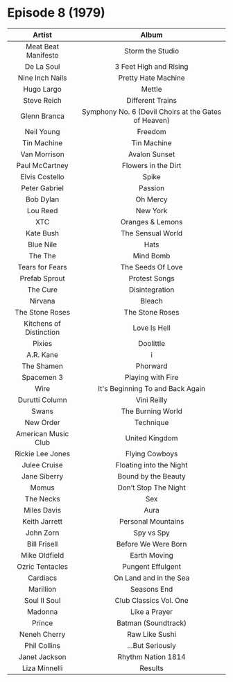# Episode 8 (1979)

| Artist | Album |
| :---: | :---: |
| Meat Beat Manifesto | Storm the Studio |
| De La Soul | 3 Feet High and Rising |
| Nine Inch Nails | Pretty Hate Machine |
| Hugo Largo | Mettle |
| Steve Reich | Different Trains |
| Glenn Branca | Symphony No. 6 (Devil Choirs at the Gates of Heaven) |
| Neil Young | Freedom |
| Tin Machine | Tin Machine |
| Van Morrison | Avalon Sunset |
| Paul McCartney | Flowers in the Dirt |
| Elvis Costello | Spike |
| Peter Gabriel | Passion |
| Bob Dylan | Oh Mercy |
| Lou Reed | New York |
| XTC | Oranges & Lemons |
| Kate Bush | The Sensual World |
| Blue Nile | Hats |
| The The | Mind Bomb |
| Tears for Fears | The Seeds Of Love |
| Prefab Sprout | Protest Songs |
| The Cure | Disintegration |
| Nirvana | Bleach |
| The Stone Roses | The Stone Roses |
| Kitchens of Distinction | Love Is Hell |
| Pixies | Doolittle |
| A.R. Kane | i |
| The Shamen | Phorward |
| Spacemen 3 | Playing with Fire |
| Wire | It's Beginning To and Back Again |
| Durutti Column | Vini Reilly |
| Swans | The Burning World |
| New Order | Technique |
| American Music Club | United Kingdom |
| Rickie Lee Jones | Flying Cowboys |
| Julee Cruise | Floating into the Night |
| Jane Siberry | Bound by the Beauty |
| Momus | Don’t Stop The Night |
| The Necks | Sex |
| Miles Davis | Aura |
| Keith Jarrett | Personal Mountains |
| John Zorn | Spy vs Spy |
| Bill Frisell | Before We Were Born |
| Mike Oldfield | Earth Moving |
| Ozric Tentacles | Pungent Effulgent |
| Cardiacs | On Land and in the Sea |
| Marillion | Seasons End |
| Soul II Soul | Club Classics Vol. One |
| Madonna | Like a Prayer |
| Prince | Batman (Soundtrack) |
| Neneh Cherry | Raw Like Sushi |
| Phil Collins | ...But Seriously |
| Janet Jackson | Rhythm Nation 1814 |
| Liza Minnelli | Results |
